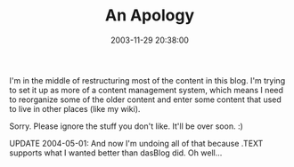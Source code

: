 ﻿---
layout: post
title: "An Apology"
comments: false
date: 2003-11-29 20:38:00
updated: 2004-05-01 14:47:00
categories:
 - Personal
subtext-id: e7ac97a8-7c33-49b9-8d35-194f2c608a21
alias: /blog/An-Apology.aspx
---


I'm in the middle of restructuring most of the content in this blog. I'm trying to set it up as more of a content management system, which means I need to reorganize some of the older content and enter some content that used to live in other places (like my wiki).

Sorry. Please ignore the stuff you don't like. It'll be over soon. :)

UPDATE 2004-05-01: And now I'm undoing all of that because .TEXT supports what I wanted better than dasBlog did. Oh well...

